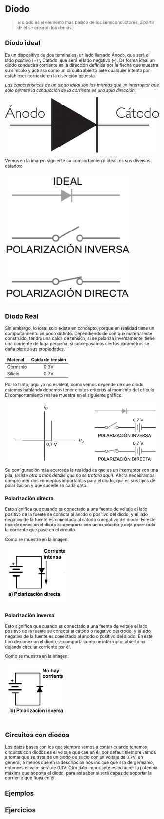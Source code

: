 # Diodo

> El diodo es el elemento más básico de los semiconductores, a partir de él se crearon los demás.

## Diodo ideal

Es un dispositivo de dos terminales, un lado llamado Ánodo, que será el lado positivo (+) y Cátodo, que será el lado negativo (-). De forma ideal un diodo conducirá corriente en la dirección definida por la flecha que muestra su símbolo y actuara como un circuito abierto ante cualquier intento por establecer corriente en la disección opuesta.

*Las características de un diodo ideal son las mismas que un interruptor que solo permite la conducción de la corriente es una sola dirección.*

![simbolo diodo general](../assets/Antologia.pdf-369.opt.png)

Vemos en la imagen siguiente su comportamiento ideal, en sus diversos estados:

![fases del diodo](../assets/diodo_2116.png)

## Diodo Real

Sin embargo, lo ideal solo existe en concepto, porque en realidad tiene un comportamiento un poco distinto. Dependiendo de con que material esté construido, tendrá una caída de tensión, si se polariza inversamente, tiene una corriente de fuga pequeña, si sobrepasamos ciertos parámetros se daña pierde sus propiedades.

|Material |Caída de tensión
|:-|:-:|
|Germanio|0.3V
|Silicio|0.7V

Por lo tanto, aquí ya no es ideal, como vemos depende de que diodo estemos hablando debemos tener ciertos criterios al momento del cálculo.
El comportamiento real se muestra en el siguiente gráfico:

![comportamiento del diodo](../assets/Antologia.pdf-377.opt.png)

Su configuración más acercada la realidad es que es un interruptor con una pila, (*existe otra a más detalle que no se tratara aquí*).
Ahora necesitamos comprender dos conceptos importantes para el diodo, que es sus tipos de polarización y que sucede en cada caso.

### Polarización directa

Esto significa que cuando es conectado a una fuente de voltaje el lado positivo de la fuente se conecta al ánodo o positivo del diodo, y el lado negativo de la fuente es conectado al cátodo o negativo del diodo. En este tipo de conexión el diodo se comporta con un conductor y deja pasar toda la corriente que pase en el circuito.

Como se muestra en la imagen:

![polarizacion directa](../assets/Antologia.pdf-378.opt.png)

### Polarización inversa

Esto significa que cuando es conectado a una fuente de voltaje el lado positivo de la fuente se conecta al cátodo o negativo del diodo, y el lado negativo de la fuente es conectado al ánodo o positivo del diodo. En este tipo de conexión el diodo se comporta como un interruptor abierto no dejando circular corriente por él.

Como se muestra en la imagen:

![polarizacion inversa](../assets/Antologia.pdf-379.opt.png)

## Circuitos con diodos

Los datos bases con los que siempre vamos a contar cuando tenemos circuitos con diodos es el voltaje que cae en él, por default siempre vamos a tomar que se trata de un diodo de silicio con un voltaje de 0.7V, en general, a menos que en la descripción nos indique que sea de germanio, entonces el valor será de 0.3V. Otro dato importante es conocer la potencia máxima que soporta el diodo, para así saber si será capaz de soportar la corriente que fluya en él.

## Ejemplos



## Ejercicios

